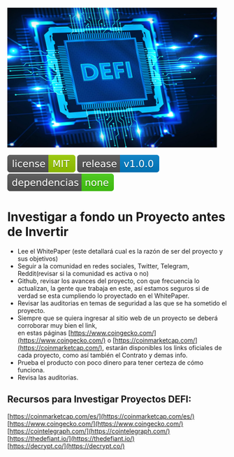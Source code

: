 <p float="left">
  <img src="https://github.com/aledc7/defi/blob/main/resources/img/defi4.jpeg" width="480" height="320">  
</p>  



[![License](https://github.com/aledc7/Scrum-Certification/blob/master/recursos/mit-license.svg)]()
[![GitHub release](https://github.com/aledc7/Scrum-Certification/blob/master/recursos/release.svg)]()
[![Dependencies](https://github.com/aledc7/Scrum-Certification/blob/master/recursos/dependencias-none.svg)]()

# Investigar a fondo un Proyecto antes de Invertir   

- Lee el WhitePaper (este detallará cual es la razón de ser del proyecto y sus objetivos)  
- Seguir a la comunidad en redes sociales, Twitter, Telegram, Reddit(revisar si la comunidad es activa o no)   
- Github, revisar los avances del proyecto, con que frecuencia lo actualizan, la gente que trabaja en este, 
así estamos seguros si de verdad se esta cumpliendo lo proyectado en el WhitePaper.  
- Revisar las auditorias en temas de seguridad a las que se ha sometido el proyecto.  
- Siempre que se quiera ingresar al sitio web de un proyecto se deberá corroborar muy bien el link,  
en estas páginas [https://www.coingecko.com/](https://www.coingecko.com/) o [https://coinmarketcap.com/](https://coinmarketcap.com/), estarán disponibles los links oficiales de cada proyecto, como así también el Contrato y demas info.   
- Prueba el producto con poco dinero para tener certeza de cómo funciona.  
- Revisa las auditorias.   


## Recursos para Investigar Proyectos DEFI:  

[https://coinmarketcap.com/es/](https://coinmarketcap.com/es/)  
[https://www.coingecko.com/](https://www.coingecko.com/)  
[https://cointelegraph.com/](https://cointelegraph.com/)  
[https://thedefiant.io/](https://thedefiant.io/)  
[https://decrypt.co/](https://decrypt.co/)  
